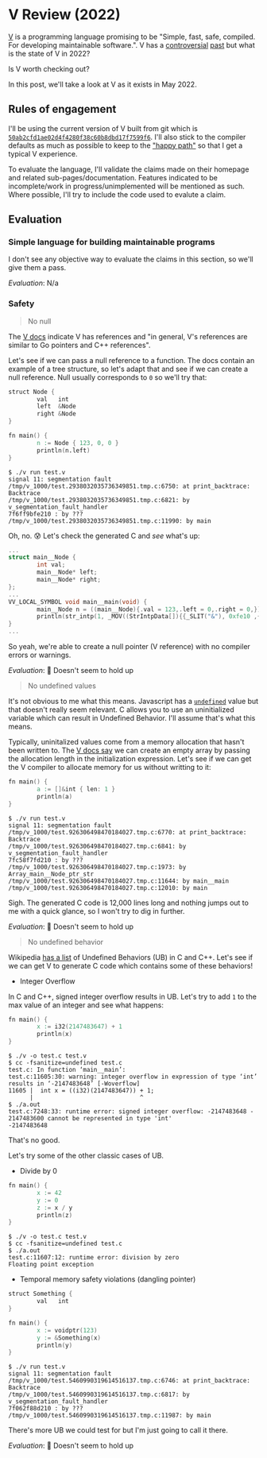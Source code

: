 # V Review (2022)

[V](https://vlang.io/) is a programming language promising to be "Simple, fast, safe, compiled. For developing maintainable software.".
V has a [controversial](https://christine.website/blog/v-vaporware-2019-06-23) [past](https://christine.website/blog/v-vvork-in-progress-2020-01-03) but what is the state of V in 2022?

Is V worth checking out? 

In this post, we'll take a look at V as it exists in May 2022. 

## Rules of engagement

I'll be using the current version of V built from git which is [`50ab2cfd1ae02d4f4280f38c60b8dbd17f7599f6`](https://github.com/vlang/v/tree/50ab2cfd1ae02d4f4280f38c60b8dbd17f7599f6).
I'll also stick to the compiler defaults as much as possible to keep to the ["happy path"](https://en.wikipedia.org/wiki/Happy_path) so that I get a typical V experience.

To evaluate the language, I'll validate the claims made on their homepage and related sub-pages/documentation.
Features indicated to be incomplete/work in progress/unimplemented will be mentioned as such.
Where possible, I'll try to include the code used to evalute a claim.

## Evaluation

### Simple language for building maintainable programs

I don't see any objective way to evaluate the claims in this section, so we'll give them a pass.

*Evaluation*: N/a

### Safety

> No null

The [V docs](https://github.com/vlang/v/blob/50ab2cfd1ae02d4f4280f38c60b8dbd17f7599f6/doc/docs.md) indicate V has references and "in general, V's references are similar to Go pointers and C++ references".

Let's see if we can pass a null reference to a function.
The docs contain an example of a tree structure, so let's adapt that and see if we can create a null reference.
Null usually corresponds to `0` so we'll try that:

```v
struct Node {
        val   int
        left  &Node
        right &Node
}

fn main() {
        n := Node { 123, 0, 0 }
        println(n.left)
}
```

```
$ ./v run test.v
signal 11: segmentation fault
/tmp/v_1000/test.2938032035736349851.tmp.c:6750: at print_backtrace: Backtrace
/tmp/v_1000/test.2938032035736349851.tmp.c:6821: by v_segmentation_fault_handler
7f6ff9bfe210 : by ???
/tmp/v_1000/test.2938032035736349851.tmp.c:11990: by main
```

Oh, no. 😰
Let's check the generated C and *see* what's up:

```c
...
struct main__Node {
        int val;
        main__Node* left;
        main__Node* right;
};
...
VV_LOCAL_SYMBOL void main__main(void) {
        main__Node n = ((main__Node){.val = 123,.left = 0,.right = 0,});
        println(str_intp(1, _MOV((StrIntpData[]){{_SLIT("&"), 0xfe10 ,{.d_s=main__Node_str(*n.left)}}})));
}
...
```

So yeah, we're able to create a null pointer (V reference) with no compiler errors or warnings.

*Evaluation*: 🛑 Doesn't seem to hold up

> No undefined values

It's not obvious to me what this means.
Javascript has a [`undefined`](https://developer.mozilla.org/en-US/docs/Web/JavaScript/Reference/Global_Objects/undefined) value but that doesn't really seem relevant.
C allows you to use an uninitialized variable which can result in Undefined Behavior.
I'll assume that's what this means.

Typically, uninitalized values come from a memory allocation that hasn't been written to.
The [V docs say](https://github.com/vlang/v/blob/50ab2cfd1ae02d4f4280f38c60b8dbd17f7599f6/doc/docs.md#array-initialization) we can create an empty array by passing the allocation length in the initialization expression.
Let's see if we can get the V compiler to allocate memory for us without writting to it:

```v
fn main() {
        a := []&int { len: 1 }
        println(a)
}
```

```
$ ./v run test.v
signal 11: segmentation fault
/tmp/v_1000/test.926306498470184027.tmp.c:6770: at print_backtrace: Backtrace
/tmp/v_1000/test.926306498470184027.tmp.c:6841: by v_segmentation_fault_handler
7fc58f7fd210 : by ???
/tmp/v_1000/test.926306498470184027.tmp.c:1973: by Array_main__Node_ptr_str
/tmp/v_1000/test.926306498470184027.tmp.c:11644: by main__main
/tmp/v_1000/test.926306498470184027.tmp.c:12010: by main
```

Sigh.
The generated C code is 12,000 lines long and nothing jumps out to me with a quick glance, so I won't try to dig in further. 

*Evaluation*: 🛑 Doesn't seem to hold up

> No undefined behavior

Wikipedia [has a list](https://en.wikipedia.org/wiki/Undefined_behavior#Examples_in_C_and_C++) of Undefined Behaviors (UB) in C and C++.
Let's see if we can get V to generate C code which contains some of these behaviors!

- Integer Overflow

In C and C++, signed integer overflow results in UB.
Let's try to add `1` to the max value of an integer and see what happens:

```v
fn main() {
        x := i32(2147483647) + 1
        println(x)
}
```

```
$ ./v -o test.c test.v
$ cc -fsanitize=undefined test.c
test.c: In function ‘main__main’:
test.c:11605:30: warning: integer overflow in expression of type ‘int’ results in ‘-2147483648’ [-Woverflow]
11605 |  int x = ((i32)(2147483647)) + 1;
      |                              ^
$ ./a.out
test.c:7248:33: runtime error: signed integer overflow: -2147483648 - 2147483600 cannot be represented in type 'int'
-2147483648
```

That's no good.

Let's try some of the other classic cases of UB.

- Divide by 0

```v
fn main() {
        x := 42
        y := 0
        z := x / y
        println(z)
}
```

```
$ ./v -o test.c test.v
$ cc -fsanitize=undefined test.c
$ ./a.out
test.c:11607:12: runtime error: division by zero
Floating point exception
```

- Temporal memory safety violations (dangling pointer)

```v
struct Something {
        val   int
}

fn main() {
        x := voidptr(123)
        y := &Something(x)
        println(y)
}
```

```
$ ./v run test.v
signal 11: segmentation fault
/tmp/v_1000/test.5460990319614516137.tmp.c:6746: at print_backtrace: Backtrace
/tmp/v_1000/test.5460990319614516137.tmp.c:6817: by v_segmentation_fault_handler
7f062f88d210 : by ???
/tmp/v_1000/test.5460990319614516137.tmp.c:11987: by main
```

There's more UB we could test for but I'm just going to call it there.

*Evaluation*: 🛑 Doesn't seem to hold up

